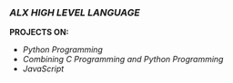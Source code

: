 ### *ALX HIGH LEVEL LANGUAGE*

**PROJECTS ON:**

- _Python Programming_
- _Combining C Programming and Python Programming_
- _JavaScript_
